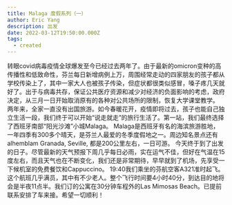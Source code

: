```yaml
---
title: Malaga 度假系列（一）
author: Eric Yang
description: 出发
date: 2022-03-12T19:50:00.000Z
tags:
  - created
---
```


转眼covid病毒疫情全球爆发至今已经过去两年了。由于最新的omicron变种的高传播性和低致命性，芬兰每日新增病例上万，周围经常走动的四家朋友的孩子都从学校传染上了，其中一家大人也被孩子传染，但症状都很类似感冒，嗓子疼几天就好了。出于与病毒共存，保证公共医疗资源和减少对经济的负面影响的考虑，政府决定，从三月一日开始取消原有的各种对公共场所的限制，恢复大学课堂教学。
两年来，全家一直没有出国旅游。如今春暖花开，疫情即将过去，孩子也能自己独立生活一段，我们终于可以开始“说走就走”的旅行生活了。第一站，我们最终选择了西班牙南部“阳光沙滩”小城Malaga。
Malaga是西班牙有名的海滨旅游胜地，一年四季有300多个晴天，是芬兰人最爱的冬季度假地之一。周边知名景点还有alhemblam Granada, Seville, 都是200公里左右，一日可游。
今天终于到了出发的日子。尽管最新的天气预报下周几乎每日必雨，实在运气不佳，但好在气温在15度左右，而且天气也在不断变化，我们还是非常期待，早早就到了机场，先享受一下候机室的免费餐饮和Cappuccino。
19:40我们乘坐的芬航空客A321准时起飞。这个航班几乎满员，其中有不少老人。整个飞行时间要4小时40分，到达目的地将会是半夜11点半。我们订的公寓在30分钟车程外的Las Mimosas Beach。已提前联系安排了车来接。希望一切顺利！

